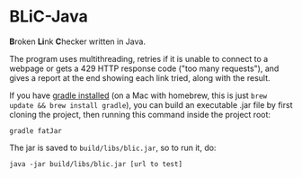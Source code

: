 # BLiC-Java
**B**roken **Li**nk **C**hecker written in Java.

The program uses multithreading, retries if it is unable to connect to a webpage or gets a 429 HTTP response code ("too many requests"), and gives a report at the end showing each link tried, along with the result.

If you have [gradle installed](https://docs.gradle.org/current/userguide/installation.html) (on a Mac with homebrew, this is just `brew update && brew install gradle`), you can build an executable .jar file by first cloning the project, then running this command inside the project root:

    gradle fatJar
    
   
The jar is saved to `build/libs/blic.jar`, so to run it, do:

    java -jar build/libs/blic.jar [url to test]
